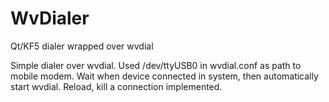 # WvDialer
Qt/KF5 dialer wrapped over wvdial

Simple dialer over wvdial. Used /dev/ttyUSB0 in wvdial.conf as path to mobile modem.
Wait when device connected in system, then automatically start wvdial.
Reload, kill a connection implemented.
